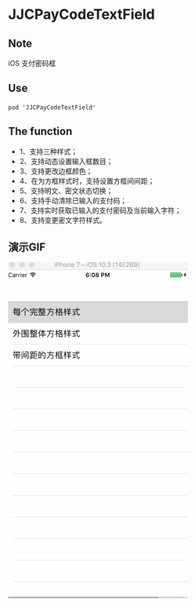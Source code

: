 # JJCPayCodeTextField
<p>
  

## Note
iOS 支付密码框
<p>

## Use
```
pod 'JJCPayCodeTextField'
```
<p>

## The function
- 1、支持三种样式；
- 2、支持动态设置输入框数目；
- 3、支持更改边框颜色；
- 4、在为方框样式时，支持设置方框间间距；
- 5、支持明文、密文状态切换；
- 6、支持手动清除已输入的支付码；
- 7、支持实时获取已输入的支付密码及当前输入字符；
- 8、支持变更密文字符样式。
<p>
  
## 演示GIF
![演示GIF](JJCPayCodeTextField_GIF.gif)

